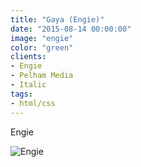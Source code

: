 ```yaml
---
title: "Gaya (Engie)"
date: "2015-08-14 00:00:00"
image: "engie"
color: "green"
clients:
- Engie
- Pelham Media
- Italic
tags:
- html/css
---
```


Engie

![Engie](/images/projets/engie/engie-1.jpg)

